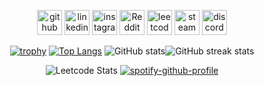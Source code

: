 <div align="center">

[<img src='https://cdn.simpleicons.org/github/black/white' alt='github' height='40'>](https://github.com/ChuufMaster)  [<img src='https://cdn.simpleicons.org/linkedin/black/white' alt='linkedin' height='40'>](https://www.linkedin.com/in/ivan-horak-computer-science/)  [<img src='https://cdn.simpleicons.org/instagram/black/white' alt='instagram' height='40'>](https://www.instagram.com/ivan_horak/)  [<img src='https://cdn.simpleicons.org/reddit/black/white' alt='Reddit' height='40'>](https://www.reddit.com/user/ivan_horak)  [<img src='https://cdn.simpleicons.org/leetcode/black/white' alt='leetcode' height='40'>](Chuuf_Master)  [<img src='https://cdn.simpleicons.org/steam/black/white' alt='steam' height='40'>](https://steamcommunity.com/id/chuuf_master/)  [<img src='https://cdn.simpleicons.org/discord/black/white' alt='discord' height='40'>](discordapp.com/users/611781627248508931)  

[![trophy](https://github-profile-trophy.vercel.app/?username=ChuufMaster&row=2&column=4)](https://github.com/ryo-ma/github-profile-trophy)
[![Top Langs](https://github-readme-stats.vercel.app/api/top-langs/?username=ChuufMaster)](https://github.com/anuraghazra/github-readme-stats)
![GitHub stats](https://github-readme-stats.vercel.app/api?username=ChuufMaster&show_icons=true&count_private=true)![GitHub streak stats](https://streak-stats.demolab.com/?user=ChuufMaster)  


![Leetcode Stats](https://leetcard.jacoblin.cool/Chuuf_Master?ext=heatmap&theme=light)
[![spotify-github-profile](https://spotify-github-profile.vercel.app/api/view?uid=luewgxa0sut4xddwa883mapav&cover_image=true&theme=default&show_offline=false&background_color=121212&interchange=true&bar_color_cover=true)](https://github.com/kittinan/spotify-github-profile)

</div>

<!--
<p align='centre'>
  <a href='#'><img src='https://github-readme-stats.vercel.app/api/top-langs/?username=ChuufMaster'/></a>
</p>
